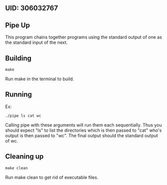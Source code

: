 ## UID: 306032767

## Pipe Up

This program chains together programs using the standard output of one as the standard input of the next.

## Building

`make`

Run make in the terminal to build.

## Running

Ex:

`./pipe ls cat wc`

Calling pipe with these arguments will run them each sequentially. Thus you should expect "ls" to list the directories which is then passed to "cat" who's output is then passed to "wc". The final output should the standard output of wc. 

## Cleaning up

`make clean`

Run make clean to get rid of executable files.
